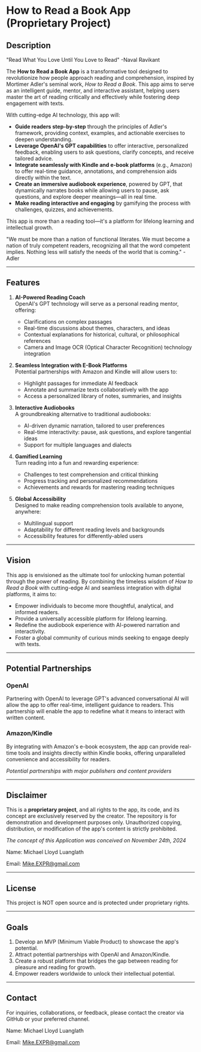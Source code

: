 # How to Read a Book App (Proprietary Project)

## Description

"Read What You Love Until You Love to Read" -Naval Ravikant

The **How to Read a Book App** is a transformative tool designed to revolutionize how people approach reading and comprehension, inspired by Mortimer Adler's seminal work, *How to Read a Book*. This app aims to serve as an intelligent guide, mentor, and interactive assistant, helping users master the art of reading critically and effectively while fostering deep engagement with texts.

With cutting-edge AI technology, this app will:

- **Guide readers step-by-step** through the principles of Adler's framework, providing context, examples, and actionable exercises to deepen understanding.
- **Leverage OpenAI's GPT capabilities** to offer interactive, personalized feedback, enabling users to ask questions, clarify concepts, and receive tailored advice.
- **Integrate seamlessly with Kindle and e-book platforms** (e.g., Amazon) to offer real-time guidance, annotations, and comprehension aids directly within the text.
- **Create an immersive audiobook experience**, powered by GPT, that dynamically narrates books while allowing users to pause, ask questions, and explore deeper meanings—all in real time.
- **Make reading interactive and engaging** by gamifying the process with challenges, quizzes, and achievements.

This app is more than a reading tool—it's a platform for lifelong learning and intellectual growth.

"We must be more than a nation of functional literates. We must become a nation of truly competent readers, recognizing all that the word competent implies. Nothing less will satisfy the needs of the world that is coming." -Adler

---

## Features

1. **AI-Powered Reading Coach**  
   OpenAI's GPT technology will serve as a personal reading mentor, offering:
   - Clarifications on complex passages
   - Real-time discussions about themes, characters, and ideas
   - Contextual explanations for historical, cultural, or philosophical references
   - Camera and Image OCR (Optical Character Recognition) technology integration

2. **Seamless Integration with E-Book Platforms**  
   Potential partnerships with Amazon and Kindle will allow users to:
   - Highlight passages for immediate AI feedback
   - Annotate and summarize texts collaboratively with the app
   - Access a personalized library of notes, summaries, and insights

3. **Interactive Audiobooks**  
   A groundbreaking alternative to traditional audiobooks:
   - AI-driven dynamic narration, tailored to user preferences
   - Real-time interactivity: pause, ask questions, and explore tangential ideas
   - Support for multiple languages and dialects

4. **Gamified Learning**  
   Turn reading into a fun and rewarding experience:
   - Challenges to test comprehension and critical thinking
   - Progress tracking and personalized recommendations
   - Achievements and rewards for mastering reading techniques

5. **Global Accessibility**  
   Designed to make reading comprehension tools available to anyone, anywhere:
   - Multilingual support
   - Adaptability for different reading levels and backgrounds
   - Accessibility features for differently-abled users

---

## Vision

This app is envisioned as the ultimate tool for unlocking human potential through the power of reading. By combining the timeless wisdom of *How to Read a Book* with cutting-edge AI and seamless integration with digital platforms, it aims to:

- Empower individuals to become more thoughtful, analytical, and informed readers.
- Provide a universally accessible platform for lifelong learning.
- Redefine the audiobook experience with AI-powered narration and interactivity.
- Foster a global community of curious minds seeking to engage deeply with texts.

---

## Potential Partnerships

### OpenAI  
Partnering with OpenAI to leverage GPT's advanced conversational AI will allow the app to offer real-time, intelligent guidance to readers. This partnership will enable the app to redefine what it means to interact with written content.

### Amazon/Kindle  
By integrating with Amazon's e-book ecosystem, the app can provide real-time tools and insights directly within Kindle books, offering unparalleled convenience and accessibility for readers.

*Potential partnerships with major publishers and content providers*

---

## Disclaimer

This is a **proprietary project**, and all rights to the app, its code, and its concept are exclusively reserved by the creator. The repository is for demonstration and development purposes only. Unauthorized copying, distribution, or modification of the app's content is strictly prohibited.

*The concept of this Application was conceived on November 24th, 2024*

Name: Michael Lloyd Luanglath

Email: Mike.EXPR@gmail.com

---

## License

This project is NOT open source and is protected under proprietary rights.

---

## Goals

1. Develop an MVP (Minimum Viable Product) to showcase the app's potential.
2. Attract potential partnerships with OpenAI and Amazon/Kindle.
3. Create a robust platform that bridges the gap between reading for pleasure and reading for growth.
4. Empower readers worldwide to unlock their intellectual potential.

---

## Contact

For inquiries, collaborations, or feedback, please contact the creator via GitHub or your preferred channel.

Name: Michael Lloyd Luanglath

Email: Mike.EXPR@gmail.com
